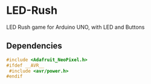 # LED-Rush
LED Rush game for Arduino UNO, with LED and Buttons

## Dependencies

```h
#include <Adafruit_NeoPixel.h>
#ifdef __AVR__
 #include <avr/power.h> 
#endif
```
